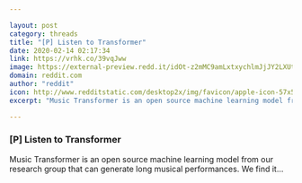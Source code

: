 ```yaml
---

layout: post
category: threads
title: "[P] Listen to Transformer"
date: 2020-02-14 02:17:34
link: https://vrhk.co/39vqJww
image: https://external-preview.redd.it/idOt-z2mMC9amLxtxychlmJjJY2LXUtgqEwekpLbaks.jpg?width=600&height=314.136125654&auto=webp&s=99cbfb284047f99ef5b6b0c78bda0ddc19c1c708
domain: reddit.com
author: "reddit"
icon: http://www.redditstatic.com/desktop2x/img/favicon/apple-icon-57x57.png
excerpt: "Music Transformer is an open source machine learning model from our research group that can generate long musical performances. We find it..."

---
```


### [P] Listen to Transformer

Music Transformer is an open source machine learning model from our research group that can generate long musical performances. We find it...